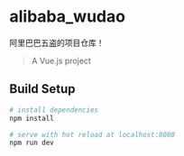 <!--
 * @Author: 41
 * @Date: 2021-11-13 21:17:51
 * @LastEditors: 41
 * @LastEditTime: 2021-11-13 21:19:23
 * @Description: 
-->
# alibaba_wudao
阿里巴巴五盗的项目仓库！

> A Vue.js project

## Build Setup

``` bash
# install dependencies
npm install

# serve with hot reload at localhost:8080
npm run dev

```

